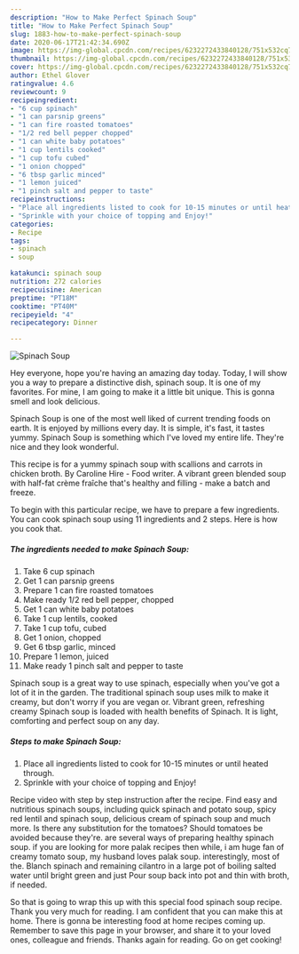 ```yaml
---
description: "How to Make Perfect Spinach Soup"
title: "How to Make Perfect Spinach Soup"
slug: 1883-how-to-make-perfect-spinach-soup
date: 2020-06-17T21:42:34.690Z
image: https://img-global.cpcdn.com/recipes/6232272433840128/751x532cq70/spinach-soup-recipe-main-photo.jpg
thumbnail: https://img-global.cpcdn.com/recipes/6232272433840128/751x532cq70/spinach-soup-recipe-main-photo.jpg
cover: https://img-global.cpcdn.com/recipes/6232272433840128/751x532cq70/spinach-soup-recipe-main-photo.jpg
author: Ethel Glover
ratingvalue: 4.6
reviewcount: 9
recipeingredient:
- "6 cup spinach"
- "1 can parsnip greens"
- "1 can fire roasted tomatoes"
- "1/2 red bell pepper chopped"
- "1 can white baby potatoes"
- "1 cup lentils cooked"
- "1 cup tofu cubed"
- "1 onion chopped"
- "6 tbsp garlic minced"
- "1 lemon juiced"
- "1 pinch salt and pepper to taste"
recipeinstructions:
- "Place all ingredients listed to cook for 10-15 minutes or until heated through."
- "Sprinkle with your choice of topping and Enjoy!"
categories:
- Recipe
tags:
- spinach
- soup

katakunci: spinach soup 
nutrition: 272 calories
recipecuisine: American
preptime: "PT18M"
cooktime: "PT40M"
recipeyield: "4"
recipecategory: Dinner

---
```



![Spinach Soup](https://img-global.cpcdn.com/recipes/6232272433840128/751x532cq70/spinach-soup-recipe-main-photo.jpg)

Hey everyone, hope you're having an amazing day today. Today, I will show you a way to prepare a distinctive dish, spinach soup. It is one of my favorites. For mine, I am going to make it a little bit unique. This is gonna smell and look delicious.

Spinach Soup is one of the most well liked of current trending foods on earth. It is enjoyed by millions every day. It is simple, it's fast, it tastes yummy. Spinach Soup is something which I've loved my entire life. They're nice and they look wonderful.

This recipe is for a yummy spinach soup with scallions and carrots in chicken broth. By Caroline Hire - Food writer. A vibrant green blended soup with half-fat crème fraîche that&#39;s healthy and filling - make a batch and freeze.


To begin with this particular recipe, we have to prepare a few ingredients. You can cook spinach soup using 11 ingredients and 2 steps. Here is how you cook that.

<!--inarticleads1-->

##### The ingredients needed to make Spinach Soup:

1. Take 6 cup spinach
1. Get 1 can parsnip greens
1. Prepare 1 can fire roasted tomatoes
1. Make ready 1/2 red bell pepper, chopped
1. Get 1 can white baby potatoes
1. Take 1 cup lentils, cooked
1. Take 1 cup tofu, cubed
1. Get 1 onion, chopped
1. Get 6 tbsp garlic, minced
1. Prepare 1 lemon, juiced
1. Make ready 1 pinch salt and pepper to taste


Spinach soup is a great way to use spinach, especially when you&#39;ve got a lot of it in the garden. The traditional spinach soup uses milk to make it creamy, but don&#39;t worry if you are vegan or. Vibrant green, refreshing creamy Spinach soup is loaded with health benefits of Spinach. It is light, comforting and perfect soup on any day. 

<!--inarticleads2-->

##### Steps to make Spinach Soup:

1. Place all ingredients listed to cook for 10-15 minutes or until heated through.
1. Sprinkle with your choice of topping and Enjoy!


Recipe video with step by step instruction after the recipe. Find easy and nutritious spinach soups, including quick spinach and potato soup, spicy red lentil and spinach soup, delicious cream of spinach soup and much more. Is there any substitution for the tomatoes? Should tomatoes be avoided because they&#39;re. are several ways of preparing healthy spinach soup. if you are looking for more palak recipes then while, i am huge fan of creamy tomato soup, my husband loves palak soup. interestingly, most of the. Blanch spinach and remaining cilantro in a large pot of boiling salted water until bright green and just Pour soup back into pot and thin with broth, if needed. 

So that is going to wrap this up with this special food spinach soup recipe. Thank you very much for reading. I am confident that you can make this at home. There is gonna be interesting food at home recipes coming up. Remember to save this page in your browser, and share it to your loved ones, colleague and friends. Thanks again for reading. Go on get cooking!
